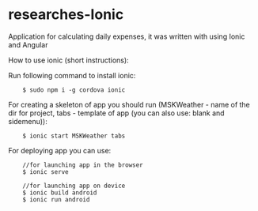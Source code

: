# researches-Ionic

Application for calculating daily expenses, it was written with using Ionic and Angular

  How to use ionic (short instructions):

  Run following command to install ionic:
    
        $ sudo npm i -g cordova ionic
    
  For creating a skeleton of app you should run (MSKWeather - name of the dir for project, tabs - template of app (you can also use: blank and sidemenu)):
  
        $ ionic start MSKWeather tabs
        
        
   For deploying app you can use:
        
        //for launching app in the browser
        $ ionic serve 
        
        //for launching app on device
        $ ionic build android
        $ ionic run android
